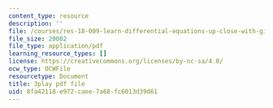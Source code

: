 ```yaml
---
content_type: resource
description: ''
file: /courses/res-18-009-learn-differential-equations-up-close-with-gilbert-strang-and-cleve-moler-fall-2015/8fa42118e972caee7a68fc6013d39d61_Mva9UIz_wwA.pdf
file_size: 20002
file_type: application/pdf
learning_resource_types: []
license: https://creativecommons.org/licenses/by-nc-sa/4.0/
ocw_type: OCWFile
resourcetype: Document
title: 3play pdf file
uid: 8fa42118-e972-caee-7a68-fc6013d39d61
---
```


